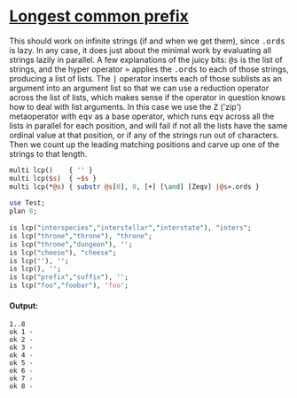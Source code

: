 [1]: http://rosettacode.org/wiki/Longest_common_prefix

# [Longest common prefix][1]

This should work on infinite strings (if and when we get them), since <tt>.ords</tt> is lazy. In any case, it does just about the minimal work by evaluating all strings lazily in parallel. A few explanations of the juicy bits: <tt>@s</tt> is the list of strings, and the hyper operator <tt>»</tt> applies the <tt>.ords</tt> to each of those strings, producing a list of lists. The <tt>|</tt> operator inserts each of those sublists as an argument into an argument list so that we can use a reduction operator across the list of lists, which makes sense if the operator in question knows how to deal with list arguments. In this case we use the <tt>Z</tt> ('zip') metaoperator with <tt>eqv</tt> as a base operator, which runs <tt>eqv</tt> across all the lists in parallel for each position, and will fail if not all the lists have the same ordinal value at that position, or if any of the strings run out of characters. Then we count up the leading matching positions and carve up one of the strings to that length.

```perl
multi lcp()    { '' }
multi lcp($s)  { ~$s }
multi lcp(*@s) { substr @s[0], 0, [+] [\and] [Zeqv] |@s».ords }
 
use Test;
plan 8;
 
is lcp("interspecies","interstellar","interstate"), "inters";
is lcp("throne","throne"), "throne";
is lcp("throne","dungeon"), '';
is lcp("cheese"), "cheese";
is lcp(''), '';
is lcp(), '';
is lcp("prefix","suffix"), '';
is lcp("foo","foobar"), 'foo';
```

#### Output:
```
1..8
ok 1 - 
ok 2 - 
ok 3 - 
ok 4 - 
ok 5 - 
ok 6 - 
ok 7 - 
ok 8 - 
```